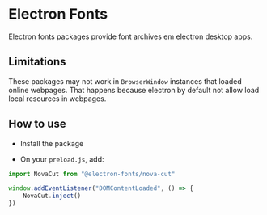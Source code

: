 # Electron Fonts

Electron fonts packages provide font archives em electron desktop apps.

## Limitations

These packages may not work in `BrowserWindow` instances that loaded online webpages. That happens because electron by default not allow load local resources in webpages.

## How to use

* Install the package

* On your `preload.js`, add:

```ts
import NovaCut from "@electron-fonts/nova-cut"

window.addEventListener("DOMContentLoaded", () => {
    NovaCut.inject()
})
```